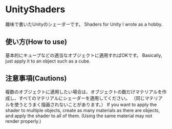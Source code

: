# UnityShaders
趣味で書いたUnityのシェーダーです。
Shaders for Unity I wrote as a hobby.

## 使い方(How to use)
基本的にキューブなどの適当なオブジェクトに適用すればOKです。
Basically, just apply it to an object such as a cube.

## 注意事項(Cautions)
複数のオブジェクトに適用したい場合は、オブジェクトの数だけマテリアルを作成し、すべてのマテリアルにシェーダーを適用してください。
（同じマテリアルを使うとうまく描画されないことがあります。）
If you want to apply the shader to multiple objects, create as many materials as there are objects, and apply the shader to all of them.
(Using the same material may not render properly.)
